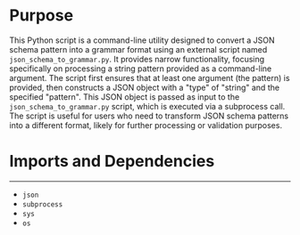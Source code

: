 # Purpose
This Python script is a command-line utility designed to convert a JSON schema pattern into a grammar format using an external script named `json_schema_to_grammar.py`. It provides narrow functionality, focusing specifically on processing a string pattern provided as a command-line argument. The script first ensures that at least one argument (the pattern) is provided, then constructs a JSON object with a "type" of "string" and the specified "pattern". This JSON object is passed as input to the `json_schema_to_grammar.py` script, which is executed via a subprocess call. The script is useful for users who need to transform JSON schema patterns into a different format, likely for further processing or validation purposes.
# Imports and Dependencies

---
- `json`
- `subprocess`
- `sys`
- `os`


